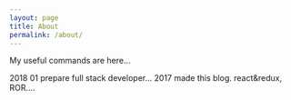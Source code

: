 ```yaml
---
layout: page
title: About
permalink: /about/
---
```

<div class="mt50"></div>

My useful commands are here...

2018 01 prepare full stack developer...
2017    made this blog. react&redux, ROR....